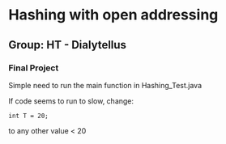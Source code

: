 # Hashing with open addressing
## Group: HT - Dialytellus
### Final Project

Simple need to run the main function in Hashing_Test.java

If code seems to run to slow, change:
```
int T = 20;
```
to any other value < 20
